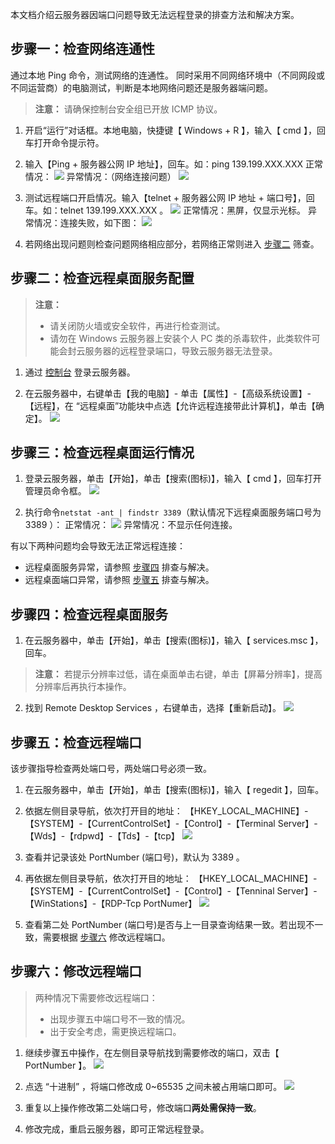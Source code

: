 
本文档介绍云服务器因端口问题导致无法远程登录的排查方法和解决方案。

## 步骤一：检查网络连通性

通过本地 Ping 命令，测试网络的连通性。
同时采用不同网络环境中（不同网段或不同运营商）的电脑测试，判断是本地网络问题还是服务器端问题。

> **注意：**
> 请确保控制台安全组已开放 ICMP 协议。

 1. 开启“运行”对话框。本地电脑，快捷键【 Windows + R 】，输入【 cmd 】，回车打开命令提示符。
 
 2. 输入【Ping + 服务器公网 IP 地址】，回车。如：ping 139.199.XXX.XXX
 正常情况：
![](http://imgcache.tcecqpoc.fsphere.cn/image/mc.qcloudimg.com/static/img/9596963f31d642deb9417e0a7c0a4085/image.png)
 异常情况：（网络连接问题）
![](http://imgcache.tcecqpoc.fsphere.cn/image/mc.qcloudimg.com/static/img/d2f8d5dba402be0bab945cb01f9194a4/image.png)

 3. 测试远程端口开启情况。输入【telnet + 服务器公网 IP 地址 + 端口号】，回车。如：telnet 139.199.XXX.XXX 。
![](http://imgcache.tcecqpoc.fsphere.cn/image/mc.qcloudimg.com/static/img/e18be3704977545d5c952d3a583f2ccc/image.png)
 正常情况：黑屏，仅显示光标。
 异常情况：连接失败，如下图：
![](http://imgcache.tcecqpoc.fsphere.cn/image/mc.qcloudimg.com/static/img/4b3d0e492b8c005fb1a43bc0cbd1496c/image.png)

 4. 若网络出现问题则检查问题网络相应部分，若网络正常则进入 [步骤二](#F2) 筛查。


<span id = "F2"></span>
## 步骤二：检查远程桌面服务配置

>**注意：**
> - 请关闭防火墙或安全软件，再进行检查测试。
> - 请勿在 Windows 云服务器上安装个人 PC 类的杀毒软件，此类软件可能会封云服务器的远程登录端口，导致云服务器无法登录。

 1. 通过 [控制台](https://console.tce.fsphere.cn/cvm) 登录云服务器。

 2. 在云服务器中，右键单击【我的电脑】- 单击【属性】-【高级系统设置】-【远程】，在 “远程桌面”功能块中点选【允许远程连接带此计算机】，单击【确定】。
![](http://imgcache.tcecqpoc.fsphere.cn/image/mc.qcloudimg.com/static/img/9d9e587e02ee10fbdffe861efd9bf3fd/image.png)

## 步骤三：检查远程桌面运行情况

 1. 登录云服务器，单击【开始】，单击【搜索(图标)】，输入【 cmd 】，回车打开管理员命令框。
![](http://imgcache.tcecqpoc.fsphere.cn/image/mc.qcloudimg.com/static/img/a4d38adde06ab471abf845e906c9bb06/image.png)

 2. 执行命令``` netstat -ant | findstr 3389 ```（默认情况下远程桌面服务端口号为 3389 ）：
正常情况：
![](http://imgcache.tcecqpoc.fsphere.cn/image/mc.qcloudimg.com/static/img/45484df01fb678058a23c2f2e122eee1/image.png)
异常情况：不显示任何连接。

有以下两种问题均会导致无法正常远程连接：
 -  远程桌面服务异常，请参照 [步骤四](#F4) 排查与解决。
 -  远程桌面端口异常，请参照 [步骤五](#F5) 排查与解决。

<span id = "F4"></span>
## 步骤四：检查远程桌面服务

 1. 在云服务器中，单击【开始】，单击【搜索(图标)】，输入【 services.msc 】，回车。
 > **注意：**
 > 若提示分辨率过低，请在桌面单击右键，单击【屏幕分辨率】，提高分辨率后再执行本操作。

 2. 找到 Remote Desktop Services ，右键单击，选择【重新启动】。
![](http://imgcache.tcecqpoc.fsphere.cn/image/mc.qcloudimg.com/static/img/973afc9859e44bb4ff6628abcb6f0ca1/image.png)

<span id = "F5"></span>
## 步骤五：检查远程端口

该步骤指导检查两处端口号，两处端口号必须一致。

 1. 在云服务器中，单击【开始】，单击【搜索(图标)】，输入【 regedit 】，回车。

 2. 依据左侧目录导航，依次打开目的地址：
【HKEY_LOCAL_MACHINE】-【SYSTEM】-【CurrentControlSet】-【Control】-【Terminal Server】-【Wds】-【rdpwd】-【Tds】-【tcp】
![](http://imgcache.tcecqpoc.fsphere.cn/image/mc.qcloudimg.com/static/img/089a6200b7c8b75260320d4ac71a4a3a/image.png)

 3. 查看并记录该处 PortNumber (端口号)，默认为 3389 。
 
 4. 再依据左侧目录导航，依次打开目的地址：
【HKEY_LOCAL_MACHINE】-【SYSTEM】-【CurrentControlSet】-【Control】-【Tenninal Server】-【WinStations】-【RDP-Tcp PortNumer】
![](http://imgcache.tcecqpoc.fsphere.cn/image/mc.qcloudimg.com/static/img/6269a1f4c7ff9eacf93f82a5ce21f4bd/image.png)

 5. 查看第二处 PortNumber (端口号)是否与上一目录查询结果一致。若出现不一致，需要根据 [步骤六](#F6) 修改远程端口。


<span id = "F6"></span>
## 步骤六：修改远程端口

>两种情况下需要修改远程端口：
>- 出现步骤五中端口号不一致的情况。
>- 出于安全考虑，需更换远程端口。


 1. 继续步骤五中操作，在左侧目录导航找到需要修改的端口，双击【 PortNumber 】。
![](http://imgcache.tcecqpoc.fsphere.cn/image/mc.qcloudimg.com/static/img/441fd60bbe057f0de4c1382ecfbe6d04/image.png)

 2. 点选 “十进制” ，将端口修改成 0~65535 之间未被占用端口即可。
![](http://imgcache.tcecqpoc.fsphere.cn/image/mc.qcloudimg.com/static/img/9902bc90e999f8d86f6733157258ba40/image.png)

 3. 重复以上操作修改第二处端口号，修改端口**两处需保持一致**。

 4. 修改完成，重启云服务器，即可正常远程登录。
 
